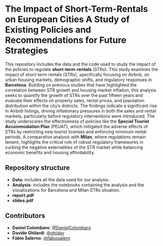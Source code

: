 # The Impact of Short-Term-Rentals on European Cities A Study of Existing Policies and Recommendations for Future Strategies

This repository includes the data and the code used to study the impact of the policies to regulate **short-term-rentals** (STRs). This study examines the impact of short-term rentals (STRs), specifically focusing on Airbnb, on urban housing markets, demographic shifts, and regulatory responses in **Barcelona**. Building on previous studies that have highlighted the correlation between STR growth and housing market inflation, this analysis seeks to quantify the growth of STRs over the past fifteen years and evaluate their effects on property sales, rental prices, and population distribution within the city’s districts. The findings indicate a significant rise in Airbnb listings, driving inflationary pressures in both the sales and rental markets, particularly before regulatory interventions were introduced. The study underscores the effectiveness of policies like the **Special Tourist Accommodation Plan** (PEUAT), which mitigated the adverse effects of STRs by restricting new tourist licenses and enforcing minimum rental periods. A comparative analysis with **Milan**, where regulations remain lenient, highlights the critical role of robust regulatory frameworks in curbing the negative externalities of the STR market while balancing economic benefits and housing affordability.

## Repository structure
- **Data**: includes all the data used for our analysis.
-  **Analysis**: includes the notebooks containing the analysis and the visualizations for Barcelona and Milan STRs situation.
- **report.pdf**
- **slides.pdf**

## Contributors
- **Daniel Colombaro**: [@DanielColombaro](https://github.com/DanielColombaro)
- **Davide Ghilardi**: [@ghidav](https://github.com/ghidav)
- **Fabio Salerno**: [@fabiosalern](https://github.com/fabiosalern)
